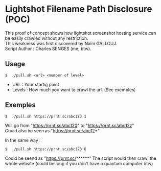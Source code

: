 # Lightshot Filename Path Disclosure (POC)

This proof of concept shows how lightshot screenshot hosting service can be easily crawled without any restriction.  
This weakness was first discovered by Naïm GALLOUJ.  
Script Author : Charles SENGES (me, btw).

## Usage

`$  ./pull.sh <url> <number of level>`

* URL : Your startig point
* Levels : How much you want to crawl the url. (See exemples)

## Exemples

`$  ./pull.sh https://prnt.sc/abc123 1`  
  
Will go from "https://prnt.sc/abc120" to "https://prnt.sc/abc12z"  
Could also be seen as "https://prnt.sc/abc12*"  
  
In the same way :  
  
`$  ./pull.sh https://prnt.sc/abc123 6`

Could be seend as "https://prnt.sc/******"
The script would then crawl the whole website (could be long if you don't have a quantum computer btw)  